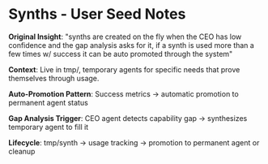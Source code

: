 # Synths - User Seed Notes

**Original Insight**: "synths are created on the fly when the CEO has low confidence and the gap analysis asks for it, if a synth is used more than a few times w/ success it can be auto promoted through the system"

**Context**: Live in tmp/, temporary agents for specific needs that prove themselves through usage.

**Auto-Promotion Pattern**: Success metrics → automatic promotion to permanent agent status

**Gap Analysis Trigger**: CEO agent detects capability gap → synthesizes temporary agent to fill it

**Lifecycle**: tmp/synth → usage tracking → promotion to permanent agent or cleanup